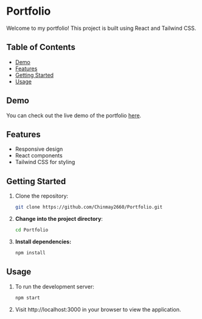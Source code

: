 # Portfolio

Welcome to my portfolio! This project is built using React and Tailwind CSS.

## Table of Contents

- [Demo](#demo)
- [Features](#features)
- [Getting Started](#getting-started)
- [Usage](#usage)
## Demo

You can check out the live demo of the portfolio [here](https://chinmay2660.github.io/Portfolio/).

## Features

- Responsive design
- React components
- Tailwind CSS for styling

## Getting Started

1. Clone the repository:

   ```bash
   git clone https://github.com/Chinmay2660/Portfolio.git

2. **Change into the project directory**:
  
   ```bash
   cd Portfolio

3. **Install dependencies:**
   
   ```bash
   npm install

## Usage

1. To run the development server:

   ```bash
   npm start

2. Visit http://localhost:3000 in your browser to view the application.
